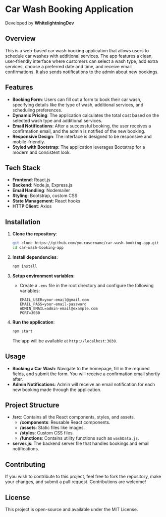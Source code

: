 # Car Wash Booking Application

Developed by **WhitelightningDev**

## Overview

This is a web-based car wash booking application that allows users to schedule car washes with additional services. The app features a clean, user-friendly interface where customers can select a wash type, add extra services, choose a preferred date and time, and receive email confirmations. It also sends notifications to the admin about new bookings.

## Features

- **Booking Form**: Users can fill out a form to book their car wash, specifying details like the type of wash, additional services, and scheduling preferences.
- **Dynamic Pricing**: The application calculates the total cost based on the selected wash type and additional services.
- **Email Notifications**: After a successful booking, the user receives a confirmation email, and the admin is notified of the new booking.
- **Responsive Design**: The interface is designed to be responsive and mobile-friendly.
- **Styled with Bootstrap**: The application leverages Bootstrap for a modern and consistent look.

## Tech Stack

- **Frontend**: React.js
- **Backend**: Node.js, Express.js
- **Email Handling**: Nodemailer
- **Styling**: Bootstrap, custom CSS
- **State Management**: React hooks
- **HTTP Client**: Axios

## Installation

1. **Clone the repository**:
   ```bash
   git clone https://github.com/yourusername/car-wash-booking-app.git
   cd car-wash-booking-app
   ```

2. **Install dependencies**:
   ```bash
   npm install
   ```

3. **Setup environment variables**:
   - Create a `.env` file in the root directory and configure the following variables:
     ```
     EMAIL_USER=your-email@gmail.com
     EMAIL_PASS=your-email-password
     ADMIN_EMAIL=admin-email@example.com
     PORT=3030
     ```

4. **Run the application**:
   ```bash
   npm start
   ```

   The app will be available at `http://localhost:3030`.

## Usage

- **Booking a Car Wash**: Navigate to the homepage, fill in the required fields, and submit the form. You will receive a confirmation email shortly after.
- **Admin Notifications**: Admin will receive an email notification for each new booking made through the application.

## Project Structure

- **/src**: Contains all the React components, styles, and assets.
  - **/components**: Reusable React components.
  - **/assets**: Static files like images.
  - **/styles**: Custom CSS files.
  - **/functions**: Contains utility functions such as `washData.js`.
- **server.js**: The backend server file that handles bookings and email notifications.

## Contributing

If you wish to contribute to this project, feel free to fork the repository, make your changes, and submit a pull request. Contributions are welcome!

## License

This project is open-source and available under the MIT License.
